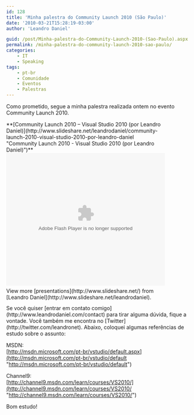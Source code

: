 ```yaml
---
id: 128
title: 'Minha palestra do Community Launch 2010 (São Paulo)'
date: '2010-03-21T15:28:19-03:00'
author: 'Leandro Daniel'

guid: /post/Minha-palestra-do-Community-Launch-2010-(Sao-Paulo).aspx
permalink: /minha-palestra-do-community-launch-2010-sao-paulo/
categories:
    - IT
    - Speaking
tags:
    - pt-br
    - Comunidade
    - Eventos
    - Palestras
---
```


Como prometido, segue a minha palestra realizada ontem no evento Community Launch 2010.

<div id="__ss_3495770" style="width: 425px">**[Community Launch 2010 – Visual Studio 2010 (por Leandro Daniel)](http://www.slideshare.net/leandrodaniel/community-launch-2010-visual-studio-2010-por-leandro-daniel "Community Launch 2010 - Visual Studio 2010 (por Leandro Daniel)")**<object height="355" width="425"><param name="movie" value="http://static.slidesharecdn.com/swf/ssplayer2.swf?doc=communitylaunchsp2010-leandrodaniel-visualstudio2010-100321131903-phpapp01&stripped_title=community-launch-2010-visual-studio-2010-por-leandro-daniel"></param><param name="allowFullScreen" value="true"></param><param name="allowScriptAccess" value="always"></param><embed allowfullscreen="true" height="355" src="http://static.slidesharecdn.com/swf/ssplayer2.swf?doc=communitylaunchsp2010-leandrodaniel-visualstudio2010-100321131903-phpapp01&stripped_title=community-launch-2010-visual-studio-2010-por-leandro-daniel" type="application/x-shockwave-flash" width="425"></embed></object><div style="padding-bottom: 12px; padding-left: 0px; padding-right: 0px; padding-top: 5px">View more [presentations](http://www.slideshare.net/) from [Leandro Daniel](http://www.slideshare.net/leandrodaniel).</div></div>Se você quiser [entrar em contato comigo](http://www.leandrodaniel.com/contact) para tirar alguma dúvida, fique a vontade. Você também me encontra no [Twitter](http://twitter.com/leandronet). Abaixo, coloquei algumas referências de estudo sobre o assunto:

MSDN:   
[http://msdn.microsoft.com/pt-br/vstudio/default.aspx](http://msdn.microsoft.com/pt-br/vstudio/default "http://msdn.microsoft.com/pt-br/vstudio/default")

Channel9:   
[http://channel9.msdn.com/learn/courses/VS2010/](http://channel9.msdn.com/learn/courses/VS2010/ "http://channel9.msdn.com/learn/courses/VS2010/")

Bom estudo!
